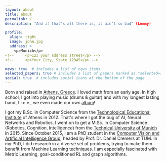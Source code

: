 ```yaml
---
layout: about
title: about
permalink: /
description: "And if that's all there is, it ain't so bad" (Lemmy)

profile:
  align: right
  image: john.jpg
  address: >
    <p>Munich</p>
<!--     <p>123 your address street</p> -->
<!--     <p>Your City, State 12345</p> -->

news: true  # includes a list of news items
selected_papers: true # includes a list of papers marked as "selected={true}"
social: true  # includes social icons at the bottom of the page
---
```


Born and raised in <a href="https://www.google.com/maps/place/Athens,+Greece">Athens, Greece</a>. I loved math from an early age. In high school, I got into playing music (drums & guitar) and with my longest lasting band, f.i.n.e., we even made our own <a href="https://open.spotify.com/album/0VDWER9FXUhU8EnRtTjSXk">album</a>!

I got my B.Sc. in Computer Science from the <a href="http://www.teiath.gr">Technological Educational Institute</a> of Athens in 2012. That's where I got the bug of AI, Neural Networks and Robotics. I went on to get a M.Sc. in Computer Science (Robotics, Cognition, Intelligence) from the <a href="https://www.tum.de/">Technical University of Munich</a> in 2015. Since October 2015, I am a PhD student in the <a href="https://vision.in.tum.de/">Computer Vision and Artificial Intelligence Group</a>, headed by Prof. Dr. Daniel Cremers at TUM. In my PhD, I did research in a diverse set of problems, trying to make them benefit from Machine Learning techniques. I am especially fascinated with Metric Learning, goal-conditioned RL and graph algorithms.
